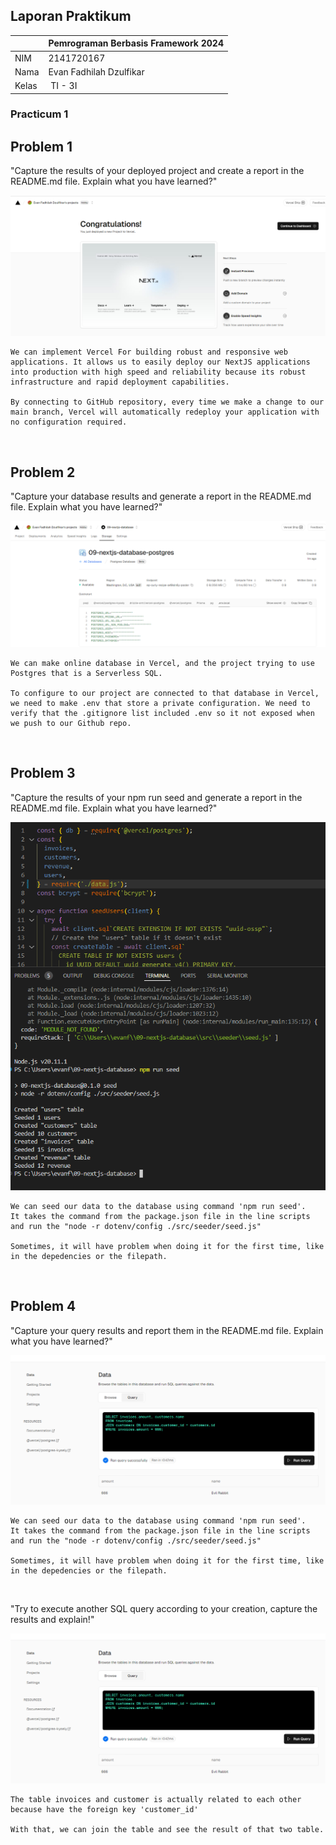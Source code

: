 ## Laporan Praktikum

|  | Pemrograman Berbasis Framework 2024 |
|--|--|
| NIM |  2141720167|
| Nama |  Evan Fadhilah Dzulfikar |
| Kelas | TI - 3I |


### Practicum 1 <br />

## Problem 1

"Capture the results of your deployed project and create a report in the README.md file. Explain what you have learned?"

![Screenshot](assets-report/1.1.png)

    We can implement Vercel For building robust and responsive web applications. It allows us to easily deploy our NextJS applications into production with high speed and reliability because its robust infrastructure and rapid deployment capabilities.

    By connecting to GitHub repository, every time we make a change to our main branch, Vercel will automatically redeploy your application with no configuration required.

<br />

## Problem 2

"Capture your database results and generate a report in the README.md file. Explain what you have learned?"

![Screenshot](assets-report/1.2.png)

    We can make online database in Vercel, and the project trying to use Postgres that is a Serverless SQL.

    To configure to our project are connected to that database in Vercel, we need to make .env that store a private configuration. We need to verify that the .gitignore list included .env so it not exposed when we push to our Github repo.

<br />

## Problem 3

"Capture the results of your npm run seed and generate a report in the README.md file. Explain what you have learned?"

![Screenshot](assets-report/1.3.png)

    We can seed our data to the database using command 'npm run seed'.
    It takes the command from the package.json file in the line scripts and run the "node -r dotenv/config ./src/seeder/seed.js"
    
    Sometimes, it will have problem when doing it for the first time, like in the depedencies or the filepath.

<br />

## Problem 4

"Capture your query results and report them in the README.md file. Explain what you have learned?"

![Screenshot](assets-report/1.4-1.png)

    We can seed our data to the database using command 'npm run seed'.
    It takes the command from the package.json file in the line scripts and run the "node -r dotenv/config ./src/seeder/seed.js"
    
    Sometimes, it will have problem when doing it for the first time, like in the depedencies or the filepath. 

<br />

"Try to execute another SQL query according to your creation, capture the results and explain!"

![Screenshot](assets-report/1.4-1.png)

    The table invoices and customer is actually related to each other because have the foreign key 'customer_id'

    With that, we can join the table and see the result of that two table.

<br />